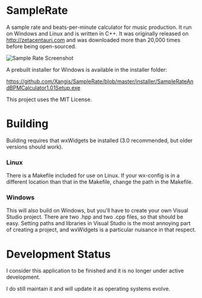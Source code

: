 # SampleRate

A sample rate and beats-per-minute calculator for music production. It run on 
Windows and Linux and is written in C++. It was originally released on 
http://zetacentauri.com and was downloaded more than 20,000 times before
being open-sourced.

![Sample Rate Screenshot](https://github.com/Xangis/SampleRate/blob/master/images/SampleRateAndBPMCalculator1.png)

A prebuilt installer for Windows is available in the installer folder:

https://github.com/Xangis/SampleRate/blob/master/installer/SampleRateAndBPMCalculator1.01Setup.exe

This project uses the MIT License.

# Building

Building requires that wxWidgets be installed (3.0 recommended, but older 
versions should work).  

### Linux

There is a Makefile included for use on Linux. If your wx-config is in a 
different location than that in the Makefile, change the path in the Makefile.

### Windows

This will also build on Windows, but you'll have to create your own Visual Studio project.
There are two .hpp and two .cpp files, so that should be easy. Setting paths and libraries
in Visual Studio is the most annoying part of creating a project, and wxWidgets is a
particular nuisance in that respect.

# Development Status

I consider this application to be finished and it is no longer under active 
development.

I do still maintain it and will update it as operating systems evolve.
